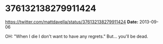 # 376132138279911424
https://twitter.com/mattdavella/status/376132138279911424
**Date:** 2013-09-06

OH: "When I die I don't want to have any regrets." But... you'll be dead.

